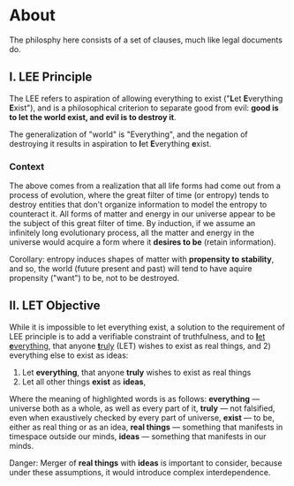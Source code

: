 # About
The philosphy here consists of a set of clauses, much like legal documents do.


## I. LEE Principle

The LEE refers to aspiration of allowing everything to exist ("**L**et **E**verything **E**xist"), and is a philosophical criterion to separate good from evil: **good is to let the world exist, and evil is to destroy it**.

The generalization of "world" is "Everything", and the negation of destroying it results in aspiration to **l**et **E**verything **e**xist.

### Context

The above comes from a realization that all life forms had come out from a process of evolution, where the great filter of time (or entropy) tends to destroy entities that don't organize information to model the entropy to counteract it. All forms of matter and energy in our universe appear to be the subject of this great filter of time. By induction, if we assume an infinitely long evolutionary process, all the matter and energy in the universe would acquire a form where it **desires to be** (retain information).

Corollary: entropy induces shapes of matter with **propensity to stability**, and so, the world (future present and past) will tend to have aquire propensity ("want") to be, not to be destroyed.

## II. LET Objective

While it is impossible to let everything exist, a solution to the requirement of LEE principle is to add a verifiable constraint of truthfulness, and to <u>**l**et</u> <u>**e**verything</u>, that anyone <u>**t**ruly</u> (LET) wishes to exist as real things, and 2) everything else to exist as ideas:

1. Let **everything**, that anyone **truly** wishes to exist as real things
2. Let all other things **exist** as **ideas**,

Where the meaning of highlighted words is as follows: **everything** — universe both as a whole, as well as every part of it, **truly** — not falsified, even when exaustively checked by every part of universe, **exist** — to be, either as real thing or as an idea, **real things** — something that manifests in timespace outside our minds, **ideas** — something that manifests in our minds.

Danger: Merger of **real things** with **ideas** is important to consider, because under these assumptions, it would introduce complex interdependence.

